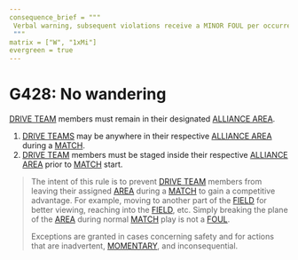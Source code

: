 ```yaml
---
consequence_brief = """
 Verbal warning, subsequent violations receive a MINOR FOUL per occurrence
 """
matrix = ["W", "1xMi"]
evergreen = true
---
```


# G428: No wandering

[DRIVE TEAM](!!) members must remain in their designated [ALLIANCE AREA](!!).

1. [DRIVE TEAMS](!!) may be anywhere in their respective [ALLIANCE AREA](!!)
   during a [MATCH](!!).
2. [DRIVE TEAM](!!) members must be staged inside their respective [ALLIANCE
   AREA](!!) prior to [MATCH](!!) start.

> The intent of this rule is to prevent [DRIVE TEAM](!!) members from leaving
> their assigned [AREA](!!) during a [MATCH](!!) to gain a competitive
> advantage. For example, moving to another part of the [FIELD](!!) for better
> viewing, reaching into the [FIELD](!!), etc. Simply breaking the plane of the
> [AREA](!!) during normal [MATCH](!!) play is not a [FOUL](!!).
>
> Exceptions are granted in cases concerning safety and for actions that are
> inadvertent, [MOMENTARY](!!), and inconsequential.

